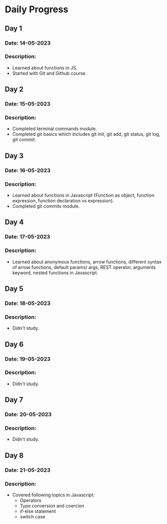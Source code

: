 # Daily Progress

## Day 1

### Date: 14-05-2023

### Description:

- Learned about functions in JS.
- Started with Git and Github course.

## Day 2

### Date: 15-05-2023

### Description:

- Completed terminal commands module.
- Completed git basics which includes git init, git add, git status, git log, git commit.

## Day 3

### Date: 16-05-2023

### Description:

- Learned about functions in Javascript (Function as object, function expression, function declaration vs expression).
- Completed git commits module.

## Day 4

### Date: 17-05-2023

### Description:

- Learned about anonymous functions, arrow functions, different syntax of arrow functions, default params/ args, REST operator, arguments keyword, nested functions in Javascript.

## Day 5

### Date: 18-05-2023

### Description:

- Didn't study.

## Day 6

### Date: 19-05-2023

### Description:

- Didn't study.

## Day 7

### Date: 20-05-2023

### Description:

- Didn't study.

## Day 8

### Date: 21-05-2023

### Description:

- Covered following topics in Javascript:
  - Operators
  - Type conversion and coercion
  - if-else statement
  - switch case
